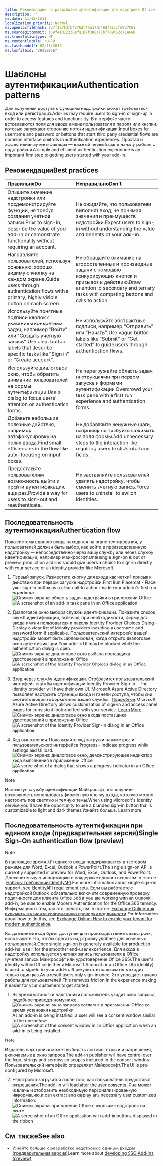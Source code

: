 ```yaml
---
title: Рекомендации по разработке аутентификации для надстроек Office
description: ''
ms.date: 11/02/2018
localization_priority: Normal
ms.openlocfilehash: 937f1a78dfb4276df4aa17ab48dfa15cfd937861
ms.sourcegitcommit: a59f4e322238efa187f388a75b7709462c71e668
ms.translationtype: MT
ms.contentlocale: ru-RU
ms.lasthandoff: 02/13/2019
ms.locfileid: "29388866"
---
```

# <a name="authentication-patterns"></a><span data-ttu-id="735fc-102">Шаблоны аутентификации</span><span class="sxs-lookup"><span data-stu-id="735fc-102">Authentication patterns</span></span>

<span data-ttu-id="735fc-103">Для получения доступа к функциям надстройки может требоваться вход или регистрация.</span><span class="sxs-lookup"><span data-stu-id="735fc-103">Add-ins may require users to sign-in or sign-up in order to access features and functionality.</span></span> <span data-ttu-id="735fc-104">В интерфейс часто встраиваются поля для ввода имени пользователя и пароля или кнопки, которые запускают сторонние потоки идентификации.</span><span class="sxs-lookup"><span data-stu-id="735fc-104">Input boxes for username and password or buttons that start third party credential flows are common interface controls in authentication experiences.</span></span> <span data-ttu-id="735fc-105">Простая и эффективная аутентификация — важный первый шаг к началу работы с надстройкой.</span><span class="sxs-lookup"><span data-stu-id="735fc-105">A simple and efficient authentication experience is an important first step to getting users started with your add-in.</span></span>

## <a name="best-practices"></a><span data-ttu-id="735fc-106">Рекомендации</span><span class="sxs-lookup"><span data-stu-id="735fc-106">Best practices</span></span>

|<span data-ttu-id="735fc-107">Правильно</span><span class="sxs-lookup"><span data-stu-id="735fc-107">Do</span></span>|<span data-ttu-id="735fc-108">Неправильно</span><span class="sxs-lookup"><span data-stu-id="735fc-108">Don't</span></span>|
|:----|:----|
|<span data-ttu-id="735fc-109">Опишите значение надстройки или продемонстрируйте функции, не требуя создания учетной записи.</span><span class="sxs-lookup"><span data-stu-id="735fc-109">Prior to sign-in, describe the value of your add-in or demonstrate functionality without requiring an account.</span></span> |<span data-ttu-id="735fc-110">Не ожидайте, что пользователи выполнят вход, не понимая значения и преимуществ надстройки.</span><span class="sxs-lookup"><span data-stu-id="735fc-110">Expect users to sign-in without understanding the value and benefits of your add-in.</span></span>|
|<span data-ttu-id="735fc-111">Направляйте пользователей, используя основную, хорошо видимую кнопку на каждом экране.</span><span class="sxs-lookup"><span data-stu-id="735fc-111">Guide users through authentication flows with a primary, highly visible button on each screen.</span></span> |<span data-ttu-id="735fc-112">Не обращайте внимание на второстепенные и производные задачи с помощью конкурирующих кнопок и призывов к действию.</span><span class="sxs-lookup"><span data-stu-id="735fc-112">Draw attention to secondary and tertiary tasks with competing buttons and calls to action.</span></span>|
|<span data-ttu-id="735fc-113">Используйте понятные подписи кнопок с указанием конкретных задач, например "Войти" или "Создать учетную запись".</span><span class="sxs-lookup"><span data-stu-id="735fc-113">Use clear button labels that describe specific tasks like "Sign in" or "Create account".</span></span>   |<span data-ttu-id="735fc-114">Не используйте абстрактные подписи, например "Отправить" или "Начать".</span><span class="sxs-lookup"><span data-stu-id="735fc-114">Use vague button labels like "Submit" or "Get started" to guide users through authentication flows.</span></span>|
|<span data-ttu-id="735fc-115">Используйте диалоговое окно, чтобы обратить внимание пользователей на формы аутентификации.</span><span class="sxs-lookup"><span data-stu-id="735fc-115">Use a dialog to focus users' attention on authentication forms.</span></span>    |<span data-ttu-id="735fc-116">Не перегружайте область задач инструкциями при первом запуске и формами аутентификации.</span><span class="sxs-lookup"><span data-stu-id="735fc-116">Overcrowd your task pane with a first run experience and authentication forms.</span></span>|
|<span data-ttu-id="735fc-117">Добавьте небольшие полезные действия, например автофокусировку на полях ввода.</span><span class="sxs-lookup"><span data-stu-id="735fc-117">Find small efficiencies in the flow like auto-focusing on input boxes.</span></span> |<span data-ttu-id="735fc-118">Не добавляйте ненужные шаги, например не требуйте нажимать на поля формы.</span><span class="sxs-lookup"><span data-stu-id="735fc-118">Add unnecessary steps to the interaction like requiring users to click into form fields.</span></span>|
|<span data-ttu-id="735fc-119">Предоставьте пользователям возможность выйти и пройти аутентификацию еще раз.</span><span class="sxs-lookup"><span data-stu-id="735fc-119">Provide a way for users to sign-out and reauthenticate.</span></span>    |<span data-ttu-id="735fc-120">Не заставляйте пользователей удалять надстройку, чтобы сменить учетную запись.</span><span class="sxs-lookup"><span data-stu-id="735fc-120">Force users to uninstall to switch identities.</span></span>|

## <a name="authentication-flow"></a><span data-ttu-id="735fc-121">Последовательность аутентификации</span><span class="sxs-lookup"><span data-stu-id="735fc-121">Authentication flow</span></span>
<span data-ttu-id="735fc-122">Пока система единого входа находится на этапе тестирования, у пользователей должен быть выбор, как войти в производственную надстройку — непосредственно через вашу службу или через службу идентификации, например Майкрософт.</span><span class="sxs-lookup"><span data-stu-id="735fc-122">Until single sign-on is out of preview, production add-ins should give users a choice to sign-in directly with your service or an identity provider like Microsoft.</span></span>

1. <span data-ttu-id="735fc-123">Первый запуск. Разместите кнопку для входа как четкий призыв к действию при первом запуске надстройки.</span><span class="sxs-lookup"><span data-stu-id="735fc-123">First Run Placemat - Place your sign-in button as a clear call-to action inside your add-in's first run experience.</span></span>
<span data-ttu-id="735fc-124">![Снимок экрана: область задач надстройки в приложении Office](../images/add-in-fre-value-placemat.png)</span><span class="sxs-lookup"><span data-stu-id="735fc-124">![A screenshot of an add-in task pane in an Office application](../images/add-in-fre-value-placemat.png)</span></span>

2. <span data-ttu-id="735fc-125">Диалоговое окно выбора службы идентификации. Покажите список служб идентификации, включая, при необходимости, форму для ввода имени пользователя и пароля.</span><span class="sxs-lookup"><span data-stu-id="735fc-125">Identity Provider Choices Dialog - Display a clear list of identity providers including a username and password form if applicable.</span></span> <span data-ttu-id="735fc-126">Пользовательский интерфейс вашей надстройки может быть заблокирован, когда открыто диалоговое окно аутентификации.</span><span class="sxs-lookup"><span data-stu-id="735fc-126">Your add-in UI may be blocked while the authentication dialog is open.</span></span>
<span data-ttu-id="735fc-127">![Снимок экрана: диалоговое окно выбора поставщика удостоверений в приложении Office](../images/add-in-auth-choices-dialog.png)</span><span class="sxs-lookup"><span data-stu-id="735fc-127">![A screenshot of the Identity Provider Choices dialog in an Office application](../images/add-in-auth-choices-dialog.png)</span></span>



3. <span data-ttu-id="735fc-128">Вход через службу идентификации. Отобразится пользовательский интерфейс службы идентификации.</span><span class="sxs-lookup"><span data-stu-id="735fc-128">Identity Provider Sign-in - The identity provider will have their own UI.</span></span> <span data-ttu-id="735fc-129">Microsoft Azure Active Directory позволяет настроить страницы входа и панели доступа, чтобы они соответствовали оформлению вашей службы.  [Подробнее](https://docs.microsoft.com/azure/active-directory/fundamentals/customize-branding).</span><span class="sxs-lookup"><span data-stu-id="735fc-129">Microsoft Azure Active Directory allows customization of sign-in and access panel pages for consistent look and feel with your service. [Learn More](https://docs.microsoft.com/azure/active-directory/fundamentals/customize-branding).</span></span>
<span data-ttu-id="735fc-130">![Снимок экрана: диалоговое окно входа поставщика удостоверений в приложении Office](../images/add-in-auth-identity-sign-in.png)</span><span class="sxs-lookup"><span data-stu-id="735fc-130">![A screenshot of the Identity Provider Sign-in dialog in an Office application](../images/add-in-auth-identity-sign-in.png)</span></span>

4. <span data-ttu-id="735fc-131">Ход выполнения. Показывайте ход загрузки параметров и пользовательского интерфейса.</span><span class="sxs-lookup"><span data-stu-id="735fc-131">Progress - Indicate progress while settings and UI load.</span></span>
<span data-ttu-id="735fc-132">![Снимок экрана: диалоговое окно, демонстрирующее индикатор хода выполнения в приложении Office](../images/add-in-auth-modal-interstitial.png)</span><span class="sxs-lookup"><span data-stu-id="735fc-132">![A screenshot of a dialog that shows a progress indicator in an Office application](../images/add-in-auth-modal-interstitial.png)</span></span>

> [!NOTE] 
> <span data-ttu-id="735fc-133">Используя службу идентификации Майкрософт, вы получите возможность использовать фирменную кнопку входа, которую можно настроить под светлую и темную темы.</span><span class="sxs-lookup"><span data-stu-id="735fc-133">When using Microsoft's Identity service you'll have the opportunity to use a branded sign-in button that is customizable to light and dark themes.</span></span><span data-ttu-id="735fc-134">Узнайте больше.</span><span class="sxs-lookup"><span data-stu-id="735fc-134"> Learn more.</span></span>

## <a name="single-sign-on-authentication-flow-preview"></a><span data-ttu-id="735fc-135">Последовательность аутентификации при едином входе (предварительная версия)</span><span class="sxs-lookup"><span data-stu-id="735fc-135">Single Sign-On authentication flow (preview)</span></span>

> [!NOTE]
> <span data-ttu-id="735fc-136">В настоящее время API единого входа поддерживается в тестовом режиме для Word, Excel, Outlook и PowerPoint.</span><span class="sxs-lookup"><span data-stu-id="735fc-136">The single sign-on API is currently supported in preview for Word, Excel, Outlook, and PowerPoint.</span></span> <span data-ttu-id="735fc-137">Дополнительную информацию о поддержке единого входа см. в статье  [Наборы требований IdentityAPI](https://docs.microsoft.com/office/dev/add-ins/reference/requirement-sets/identity-api-requirement-sets).</span><span class="sxs-lookup"><span data-stu-id="735fc-137">For more information about single sign-on support, see [IdentityAPI requirement sets](https://docs.microsoft.com/office/dev/add-ins/reference/requirement-sets/identity-api-requirement-sets).</span></span> <span data-ttu-id="735fc-138">Если вы работаете с надстройкой Outlook, обязательно включите современную проверку подлинности для клиента Office 365.</span><span class="sxs-lookup"><span data-stu-id="735fc-138">If you are working with an Outlook add-in, be sure to enable Modern Authentication for the Office 365 tenancy.</span></span> <span data-ttu-id="735fc-139">Информацию о том, как это сделать, см. в статье  [Exchange Online: как включить в клиенте современную проверку подлинности](https://social.technet.microsoft.com/wiki/contents/articles/32711.exchange-online-how-to-enable-your-tenant-for-modern-authentication.aspx).</span><span class="sxs-lookup"><span data-stu-id="735fc-139">For information about how to do this, see [Exchange Online: How to enable your tenant for modern authentication](https://social.technet.microsoft.com/wiki/contents/articles/32711.exchange-online-how-to-enable-your-tenant-for-modern-authentication.aspx).</span></span>

<span data-ttu-id="735fc-140">Когда единый вход будет доступен для производственных надстроек, используйте его, чтобы сделать надстройку удобнее для конечных пользователей.</span><span class="sxs-lookup"><span data-stu-id="735fc-140">Once single sign-on is generally available for production add-ins, use it for the smoother end-user experience.</span></span> <span data-ttu-id="735fc-141">Для входа в надстройку используется учетная запись пользователя в Office (учетная запись Майкрософт или удостоверение Office 365).</span><span class="sxs-lookup"><span data-stu-id="735fc-141">The user's identity within Office (either a Microsoft Account or an Office 365 identity) is used to sign-in to your add-in.</span></span> <span data-ttu-id="735fc-142">В результате пользователь входит только один раз.</span><span class="sxs-lookup"><span data-stu-id="735fc-142">As a result users only sign-in once.</span></span> <span data-ttu-id="735fc-143">Это упрощает начало работы для пользователей.</span><span class="sxs-lookup"><span data-stu-id="735fc-143">This removes friction in the experience making it easier for your customers to get started.</span></span>

1. <span data-ttu-id="735fc-144">Во время установки надстройки пользователь увидит окно запроса, подобное приведенному ниже. ![Снимок экрана: окно запроса согласия в приложении Office во время установки надстройки](../images/add-in-auth-SSO-consent-dialog.png)</span><span class="sxs-lookup"><span data-stu-id="735fc-144">As an add-in is being installed, a user will see a consent window similar to the one below: ![A screenshot of the consent window in an Office application when an add-in is being installed](../images/add-in-auth-SSO-consent-dialog.png)</span></span>
> [!NOTE]
> <span data-ttu-id="735fc-145">Издатель надстройки может выбирать логотип, строки и разрешения, включаемые в окно запроса.</span><span class="sxs-lookup"><span data-stu-id="735fc-145">The add-in publisher will have control over the logo, strings and permission scopes included in the consent window.</span></span> <span data-ttu-id="735fc-146">Пользовательский интерфейс определяет Майкрософт.</span><span class="sxs-lookup"><span data-stu-id="735fc-146">The UI is pre-configured by Microsoft.</span></span>

2. <span data-ttu-id="735fc-147">Надстройка загрузится после того, как пользователь предоставит разрешения.</span><span class="sxs-lookup"><span data-stu-id="735fc-147">The add-in will load after the user consents.</span></span> <span data-ttu-id="735fc-148">Она может извлечь и отобразить необходимую персонализированную информацию.</span><span class="sxs-lookup"><span data-stu-id="735fc-148">It can extract and display any necessary user customized information.</span></span>
<span data-ttu-id="735fc-149">![Снимок экрана: приложение Office с кнопками надстроек на ленте](../images/add-in-ribbon.png)</span><span class="sxs-lookup"><span data-stu-id="735fc-149">![A screenshot of an Office application with add-in buttons displayed in the ribbon](../images/add-in-ribbon.png)</span></span>

## <a name="see-also"></a><span data-ttu-id="735fc-150">См. также</span><span class="sxs-lookup"><span data-stu-id="735fc-150">See also</span></span>
- <span data-ttu-id="735fc-151">Узнайте больше о [разработке надстроек с единым входом (предварительная версия)](https://docs.microsoft.com/office/dev/add-ins/develop/sso-in-office-add-ins)</span><span class="sxs-lookup"><span data-stu-id="735fc-151">Learn more about [developing SSO Add-ins (preview)](https://docs.microsoft.com/office/dev/add-ins/develop/sso-in-office-add-ins)</span></span>
